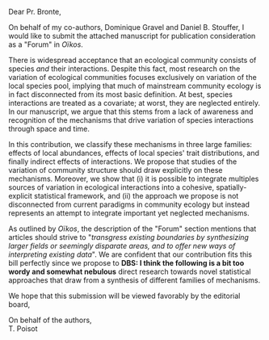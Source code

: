 Dear Pr. Bronte,   

On behalf of my co-authors, Dominique Gravel and Daniel B. Stouffer, I
would like to submit the attached manuscript for publication consideration
as a "Forum" in *Oïkos*.

There is widespread acceptance that an ecological community consists of
species *and* their interactions. Despite this fact, most  research on the
variation of ecological communities focuses exclusively on variation of the
local species pool, implying that much of mainstream community ecology is in
fact disconnected from its most basic definition. At best, species
interactions are treated as a covariate; at worst, they are neglected
entirely. In our manuscript, we argue that this stems from a lack of awareness
and recognition of the mechanisms that drive variation of species interactions
through space and time.

In this contribution, we classify these mechanisms in three large families:
effects of local abundances, effects of local species' trait distributions,
and finally indirect effects of interactions. We propose that studies of the
variation of community structure should draw explicitly on these mechanisms.
Moreover, we show that (i) it is possible to integrate multiples sources of
variation in ecological interactions into a cohesive, spatially-explicit
statistical framework, and (ii) the approach we propose is not disconnected
from current paradigms in community ecology but instead represents an attempt
to integrate important yet neglected mechanisms.

As outlined by *Oïkos*, the description of the "Forum" section mentions that
articles should strive to "*transgress existing boundaries by synthesizing
larger fields or seemingly disparate areas, and to offer new ways of
interpreting existing data*". We are confident that our contribution fits this
bill perfectly since we propose to
**DBS: I think the following is a bit too wordy and somewhat nebulous**
direct research towards novel statistical approaches that draw from a
synthesis of different families of mechanisms.

We hope that this submission will be viewed favorably by the editorial board,   

On behalf of the authors,   
T. Poisot
